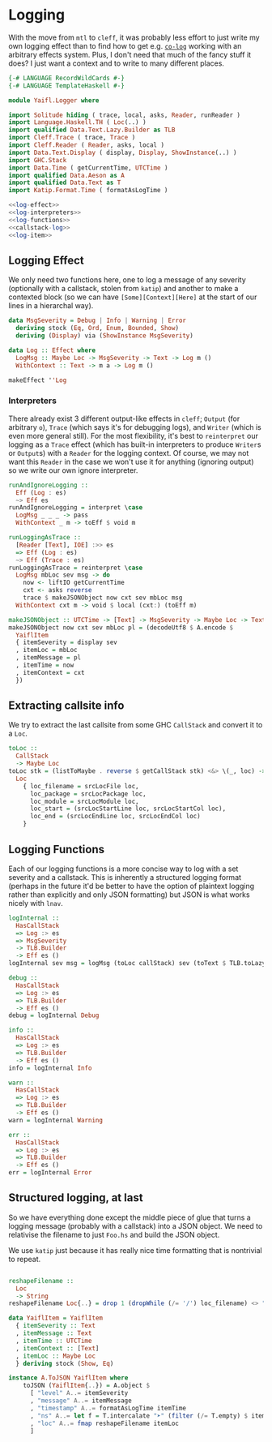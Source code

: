 # Logging

With the move from `mtl` to `cleff`, it was probably less effort to just write my own logging effect than to find how to get e.g. [`co-log`](https://hackage.haskell.org/package/co-log) working with an arbitrary effects system. Plus, I don't need that much of the fancy stuff it does? I just want a context and to write to many different places.

```haskell file=src/Yaifl/Logger.hs
{-# LANGUAGE RecordWildCards #-}
{-# LANGUAGE TemplateHaskell #-}

module Yaifl.Logger where

import Solitude hiding ( trace, local, asks, Reader, runReader )
import Language.Haskell.TH ( Loc(..) )
import qualified Data.Text.Lazy.Builder as TLB
import Cleff.Trace ( trace, Trace )
import Cleff.Reader ( Reader, asks, local )
import Data.Text.Display ( display, Display, ShowInstance(..) )
import GHC.Stack
import Data.Time ( getCurrentTime, UTCTime )
import qualified Data.Aeson as A
import qualified Data.Text as T
import Katip.Format.Time ( formatAsLogTime )

<<log-effect>>
<<log-interpreters>>
<<log-functions>>
<<callstack-log>>
<<log-item>>
```

## Logging Effect

We only need two functions here, one to log a message of any severity (optionally with a callstack, stolen from `katip`) and another to make a contexted block (so we can have `[Some][Context][Here]` at the start of our lines in a hierarchal way). 
```haskell id=log-effect
data MsgSeverity = Debug | Info | Warning | Error
  deriving stock (Eq, Ord, Enum, Bounded, Show)
  deriving (Display) via (ShowInstance MsgSeverity)

data Log :: Effect where
  LogMsg :: Maybe Loc -> MsgSeverity -> Text -> Log m () 
  WithContext :: Text -> m a -> Log m ()

makeEffect ''Log
```

### Interpreters

There already exist 3 different output-like effects in `cleff`; `Output` (for arbitrary `o`), `Trace` (which says it's for debugging logs), and `Writer` (which is even more general still). For the most flexibility, it's best to `reinterpret` our logging as a `Trace` effect (which has built-in interpreters to produce `Writer`s or `Output`s) with a `Reader` for the logging context. Of course, we may not want this `Reader` in the case we won't use it for anything (ignoring output) so we write our own ignore interpreter.

```haskell id=log-interpreters
runAndIgnoreLogging :: 
  Eff (Log : es) 
  ~> Eff es
runAndIgnoreLogging = interpret \case
  LogMsg _ _ _ -> pass
  WithContext _ m -> toEff $ void m

runLoggingAsTrace :: 
  [Reader [Text], IOE] :>> es 
  => Eff (Log : es) 
  ~> Eff (Trace : es)
runLoggingAsTrace = reinterpret \case
  LogMsg mbLoc sev msg -> do
    now <- liftIO getCurrentTime
    cxt <- asks reverse
    trace $ makeJSONObject now cxt sev mbLoc msg
  WithContext cxt m -> void $ local (cxt:) (toEff m)

makeJSONObject :: UTCTime -> [Text] -> MsgSeverity -> Maybe Loc -> Text -> String
makeJSONObject now cxt sev mbLoc pl = (decodeUtf8 $ A.encode $
  YaiflItem
  { itemSeverity = display sev
  , itemLoc = mbLoc
  , itemMessage = pl
  , itemTime = now
  , itemContext = cxt
  })
```

## Extracting callsite info

We try to extract the last callsite from some GHC `CallStack` and convert it to a `Loc`.

```haskell id=callstack-log
toLoc :: 
  CallStack
  -> Maybe Loc
toLoc stk = (listToMaybe . reverse $ getCallStack stk) <&> \(_, loc) -> 
  Loc
    { loc_filename = srcLocFile loc,
      loc_package = srcLocPackage loc,
      loc_module = srcLocModule loc,
      loc_start = (srcLocStartLine loc, srcLocStartCol loc),
      loc_end = (srcLocEndLine loc, srcLocEndCol loc)
    }
```

## Logging Functions

Each of our logging functions is a more concise way to log with a set severity and a callstack. This is inherently a structured logging format (perhaps in the future it'd be better to have the option of plaintext logging rather than explicitly and only JSON formatting) but JSON is what works nicely with `lnav`.

```haskell id=log-functions
logInternal ::
  HasCallStack
  => Log :> es
  => MsgSeverity
  -> TLB.Builder
  -> Eff es ()
logInternal sev msg = logMsg (toLoc callStack) sev (toText $ TLB.toLazyText msg)

debug :: 
  HasCallStack
  => Log :> es
  => TLB.Builder
  -> Eff es ()
debug = logInternal Debug

info :: 
  HasCallStack 
  => Log :> es
  => TLB.Builder
  -> Eff es ()
info = logInternal Info

warn :: 
  HasCallStack 
  => Log :> es
  => TLB.Builder
  -> Eff es ()
warn = logInternal Warning

err :: 
  HasCallStack 
  => Log :> es
  => TLB.Builder
  -> Eff es ()
err = logInternal Error
```

## Structured logging, at last

So we have everything done except the middle piece of glue that turns a logging message (probably with a callstack) into a JSON object. We need to relativise the filename to just `Foo.hs` and build the JSON object.

We use `katip` just because it has really nice time formatting that is nontrivial to repeat.

```haskell id=log-item

reshapeFilename :: 
  Loc 
  -> String
reshapeFilename Loc{..} = drop 1 (dropWhile (/= '/') loc_filename) <> ":" <> show (fst loc_start) <> ":" <> show (snd loc_start)

data YaiflItem = YaiflItem
  { itemSeverity :: Text
  , itemMessage :: Text
  , itemTime :: UTCTime
  , itemContext :: [Text]
  , itemLoc :: Maybe Loc
  } deriving stock (Show, Eq)

instance A.ToJSON YaiflItem where
    toJSON (YaiflItem{..}) = A.object $
      [ "level" A..= itemSeverity
      , "message" A..= itemMessage
      , "timestamp" A..= formatAsLogTime itemTime
      , "ns" A..= let f = T.intercalate "➤" (filter (/= T.empty) $ itemContext) in if T.empty == f then "" else "❬"<>f<>"❭"
      , "loc" A..= fmap reshapeFilename itemLoc
      ]
```
